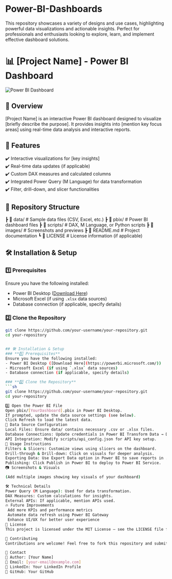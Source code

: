 # Power-BI-Dashboards
This repository showcases a variety of designs and use cases, highlighting powerful data visualizations and actionable insights. Perfect for professionals and enthusiasts looking to explore, learn, and implement effective dashboard solutions.

# 📊 [Project Name] - Power BI Dashboard  

![Power BI Dashboard](images/dashboard-preview.png)  

## 📖 Overview  
[Project Name] is an interactive Power BI dashboard designed to visualize [briefly describe the purpose]. It provides insights into [mention key focus areas] using real-time data analysis and interactive reports.  

## 🚀 Features  
✔️ Interactive visualizations for [key insights]  
✔️ Real-time data updates (if applicable)  
✔️ Custom DAX measures and calculated columns  
✔️ Integrated Power Query (M Language) for data transformation  
✔️ Filter, drill-down, and slicer functionalities  

## 📂 Repository Structure  

┣ 📂 data/ # Sample data files (CSV, Excel, etc.)
┣ 📂 pbix/ # Power BI dashboard files
┣ 📂 scripts/ # DAX, M Language, or Python scripts
┣ 📂 images/ # Screenshots and previews
┣ 📜 README.md # Project documentation
┗ 📜 LICENSE # License information (if applicable)


## 🛠️ Installation & Setup  
### **1️⃣ Prerequisites**  
Ensure you have the following installed:  
- Power BI Desktop ([Download Here](https://powerbi.microsoft.com/))  
- Microsoft Excel (if using `.xlsx` data sources)  
- Database connection (if applicable, specify details)  

### **2️⃣ Clone the Repository**  
```sh
git clone https://github.com/your-username/your-repository.git
cd your-repository


## 🛠️ Installation & Setup  
### **1️⃣ Prerequisites**  
Ensure you have the following installed:  
- Power BI Desktop ([Download Here](https://powerbi.microsoft.com/))  
- Microsoft Excel (if using `.xlsx` data sources)  
- Database connection (if applicable, specify details)  

### **2️⃣ Clone the Repository**  
```sh
git clone https://github.com/your-username/your-repository.git
cd your-repository

3️⃣ Open the Power BI File
Open pbix/[YourDashboard].pbix in Power BI Desktop.
If prompted, update the data source settings (see below).
Click Refresh to load the latest data.
🔗 Data Source Configuration
Local Files: Ensure data/ contains necessary .csv or .xlsx files.
Database Connections: Update credentials in Power BI Transform Data → Data Source Settings.
API Integration: Modify scripts/api_config.json for API key setup.
📝 Usage Instructions
Filters & Slicers: Customize views using slicers on the dashboard.
Drill-through & Drill-down: Click on visuals for deeper analysis.
Exporting Data: Use Export Data option in Power BI to save reports in .csv or .xlsx.
Publishing: Click Publish in Power BI to deploy to Power BI Service.
📷 Screenshots & Visuals

(Add multiple images showing key visuals of your dashboard)

🛠️ Technical Details
Power Query (M Language): Used for data transformation.
DAX Measures: Custom calculations for insights.
External APIs: If applicable, mention APIs used.
🔥 Future Improvements
 Add more KPIs and performance metrics
 Automate data refresh using Power BI Gateway
 Enhance UI/UX for better user experience
📜 License
This project is licensed under the MIT License – see the LICENSE file for details.

🤝 Contributing
Contributions are welcome! Feel free to fork this repository and submit pull requests.

📧 Contact
🔹 Author: [Your Name]
🔹 Email: [your-email@example.com]
🔹 LinkedIn: Your LinkedIn Profile
🔹 GitHub: Your GitHub
